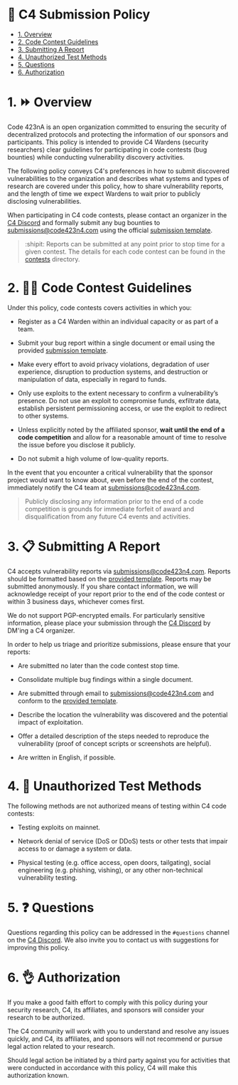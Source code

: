 # :red_circle: C4 Submission Policy

- [1. Overview](#1-overview)
- [2. Code Contest Guidelines](#2-code-contest-guidelines)
- [3. Submitting A Report](#3-submitting-a-report)
- [4. Unauthorized Test Methods](#4-unauthorized-test-methods)
- [5. Questions](#5-questions)
- [6. Authorization](#6-authorization) 
# 1. :fast_forward: Overview
Code 423nA is an open organization committed to ensuring the security of decentralized protocols and protecting the information of our sponsors and participants. This policy is intended to provide C4 Wardens (security researchers) clear guidelines for participating in code contests (bug bounties) while conducting vulnerability discovery activities. 
  
The following policy conveys C4's preferences in how to submit discovered vulnerabilities to the organization and describes what systems and types of research are covered under this policy, how to share vulnerability reports, and the length of time we expect Wardens to wait prior to publicly disclosing vulnerabilities.  
  
When participating in C4 code contests, please contact an organizer in the [C4 Discord](https://discord.gg/EY5dvm3evD) and formally submit any bug bounties to submissions@code423n4.com using the official [submission template](SUBMISSION_TEMPLATE.md). 

> :shipit: Reports can be submitted at any point prior to stop time for a given contest. The details for each code contest can be found in the [contests](contests/README.md) directory.

# 2. :woman_teacher: Code Contest Guidelines
Under this policy, code contests covers activities in which you:  

- Register as a C4 Warden within an individual capacity or as part of a team.  
  
- Submit your bug report within a single document or email using the provided [submission template](SUBMISSION_TEMPLATE.md). 
  
- Make every effort to avoid privacy violations, degradation of user experience, disruption to production systems, and destruction or manipulation of data, especially in regard to funds.
  
- Only use exploits to the extent necessary to confirm a vulnerability’s presence. Do not use an exploit to compromise funds, exfiltrate data, establish persistent permissioning access, or use the exploit to redirect to other systems.
  
- Unless explicitly noted by the affiliated sponsor, **wait until the end of a code competition** and allow for a reasonable amount of time to resolve the issue before you disclose it publicly.
  
- Do not submit a high volume of low-quality reports.

In the event that you encounter a critical vulnerability that the sponsor project would want to know about, even before the end of the contest, immediately notify the C4 team at submissions@code423n4.com. 

> Publicly disclosing any information prior to the end of a code competition is grounds for immediate forfeit of award and disqualification from any future C4 events and activities.

# 3. :clipboard: Submitting A Report
C4 accepts vulnerability reports via submissions@code423n4.com. Reports should be formatted based on the [provided template](SUBMISSION_TEMPLATE.md). Reports may be submitted anonymously. If you share contact information, we will acknowledge receipt of your report prior to the end of the code contest or within 3 business days, whichever comes first.

We do not support PGP-encrypted emails. For particularly sensitive information, please place your submission through the [C4 Discord](https://discord.gg/EY5dvm3evD) by DM'ing a C4 organizer. 

In order to help us triage and prioritize submissions, please ensure that your reports:

- Are submitted no later than the code contest stop time.

- Consolidate multiple bug findings within a single document.

- Are submitted through email to submissions@code423n4.com and conform to the [provided template](SUBMISSION_TEMPLATE.md).

- Describe the location the vulnerability was discovered and the potential impact of exploitation.

- Offer a detailed description of the steps needed to reproduce the vulnerability (proof of concept scripts or screenshots are helpful).

- Are written in English, if possible.

# 4. :no_good: Unauthorized Test Methods
The following methods are not authorized means of testing within C4 code contests:

- Testing exploits on mainnet. 

- Network denial of service (DoS or DDoS) tests or other tests that impair access to or damage a system or data.

- Physical testing (e.g. office access, open doors, tailgating), social engineering (e.g. phishing, vishing), or any other non-technical vulnerability testing.

# 5. :question: Questions
Questions regarding this policy can be addressed in the `#questions` channel on the [C4 Discord](https://discord.gg/Dr6p5KDCdG). We also invite you to contact us with suggestions for improving this policy.

# 6. :ok_hand: Authorization
If you make a good faith effort to comply with this policy during your security research, C4, its affiliates, and sponsors will consider your research to be authorized.  

The C4 community will work with you to understand and resolve any issues quickly, and C4, its affiliates, and sponsors will not recommend or pursue legal action related to your research. 

Should legal action be initiated by a third party against you for activities that were conducted in accordance with this policy, C4 will make this authorization known.

